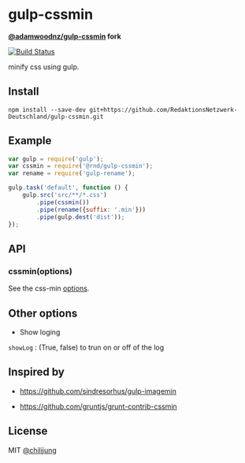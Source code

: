 # gulp-cssmin

**[@adamwoodnz/gulp-cssmin](https://github.com/adamwoodnz/gulp-cssmin) fork**

[![Build Status](https://travis-ci.org/chilijung/gulp-cssmin.png?branch=master)](https://travis-ci.org/chilijung/gulp-cssmin)

minify css using gulp.

## Install

```
npm install --save-dev git+https://github.com/RedaktionsNetzwerk-Deutschland/gulp-cssmin.git
```


## Example

```js
var gulp = require('gulp');
var cssmin = require('@rnd/gulp-cssmin');
var rename = require('gulp-rename');

gulp.task('default', function () {
	gulp.src('src/**/*.css')
		.pipe(cssmin())
		.pipe(rename({suffix: '.min'}))
		.pipe(gulp.dest('dist'));
});
```


## API

### cssmin(options)

See the css-min [options](https://github.com/GoalSmashers/clean-css).

## Other options

- Show loging

`showLog` : (True, false) to trun on or off of the log

## Inspired by

- https://github.com/sindresorhus/gulp-imagemin

- https://github.com/gruntjs/grunt-contrib-cssmin

## License

MIT [@chilijung](http://github.com/chilijung)
